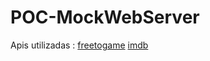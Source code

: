 # POC-MockWebServer

Apis utilizadas : [freetogame](https://www.freetogame.com/api/) 
[imdb](https://imdb-api.com/en/API/Search/)
